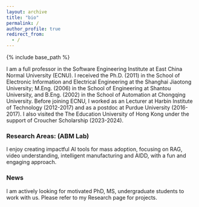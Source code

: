 ```yaml
---
layout: archive
title: "bio"
permalink: /
author_profile: true
redirect_from:
  - /
---
```


{% include base_path %}

I am a full professor in the Software Engineering Institute at East China Normal University (ECNU). I received the Ph.D. (2011) in the School of Electronic Information and Electrical Engineering at the Shanghai Jiaotong University;  M.Eng. (2006) in the School of Engineering at Shantou University, and B.Eng. (2002) in the School of Automation at Chongqing University. Before joining ECNU, I worked as an Lecturer at Harbin Institute of Technology (2012-2017) and as a postdoc at Purdue University (2016-2017). I also visited the The Education University of Hong Kong under the support of Croucher Scholarship (2023-2024).  

### Research Areas:   (ABM Lab)

I enjoy creating impactful AI tools for mass adoption, focusing on RAG, video understanding, intelligent manufacturing and AIDD, with a fun and engaging approach.

### News

I am actively looking for motivated PhD, MS, undergraduate students to work with us. Please refer to my Research page for projects.
 
